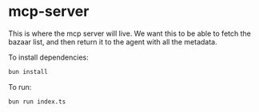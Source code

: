 # mcp-server

This is where the mcp server will live. We want this to be able to fetch the bazaar list, and then return it to the agent with all the metadata. 

To install dependencies:

```bash
bun install
```

To run:

```bash
bun run index.ts
```

